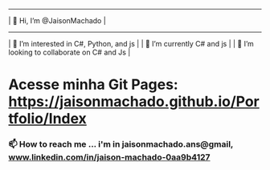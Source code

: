 _______________________________________________
| 👋 Hi, I’m @JaisonMachado                   |
_______________________________________________
| 👀 I’m interested in C#, Python, and js     |
| 🌱 I’m currently C# and js                  |
| 💞️ I’m looking to collaborate on C# and Js  |

# Acesse minha Git Pages: https://jaisonmachado.github.io/Portfolio/Index

### 📫 How to reach me ... i'm in jaisonmachado.ans@gmail, www.linkedin.com/in/jaison-machado-0aa9b4127


<!---
JaisonMachado/JaisonMachado is a ✨ special ✨ repository because its `README.md` (this file) appears on your GitHub profile.
You can click the Preview link to take a look at your changes.
--->
